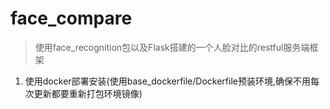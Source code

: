 # face_compare
  
> 使用face_recognition包以及Flask搭建的一个人脸对比的restful服务端框架

1. 使用docker部署安装(使用base_dockerfile/Dockerfile预装环境,确保不用每次更新都要重新打包环境镜像)


